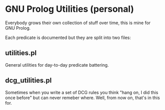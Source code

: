 # GNU Prolog Utilities (personal)

Everybody grows their own collection of stuff over time, this is mine
for GNU Prolog.

Each predicate is documented but they are split into two files:

## utilities.pl

General utilities for day-to-day predicate battering.


## dcg_utilities.pl

Sometimes when you write a set of DCG rules you think "hang on, I did
this once before" but can never remeber where. Well, from now on,
that's in this for.

